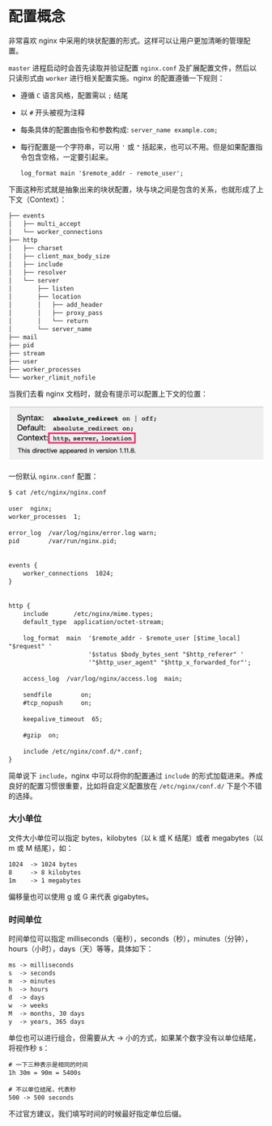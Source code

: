 # 配置概念

非常喜欢 nginx 中采用的块状配置的形式。这样可以让用户更加清晰的管理配置。

`master` 进程启动时会首先读取并验证配置 `nginx.conf` 及扩展配置文件，然后以只读形式由 `worker` 进行相关配置实施。nginx 的配置遵循一下规则：

* 遵循 `C` 语言风格，配置需以 `;` 结尾

* 以 `#` 开头被视为注释

* 每条具体的配置由指令和参数构成: `server_name example.com;`

* 每行配置是一个字符串，可以用 `'` 或 `"` 括起来，也可以不用。但是如果配置指令包含空格，一定要引起来。

  ```
  log_format main '$remote_addr - remote_user';
  ```

下面这种形式就是抽象出来的块状配置，块与块之间是包含的关系，也就形成了上下文（Context）：

```
├── events
│   ├── multi_accept
│   └── worker_connections
├── http
│   ├── charset
│   ├── client_max_body_size
│   ├── include
│   ├── resolver
│   └── server
│       ├── listen
│       ├── location
│       │   ├── add_header
│       │   ├── proxy_pass
│       │   └── return
│       └── server_name
├── mail
├── pid
├── stream
├── user
├── worker_processes
└── worker_rlimit_nofile
```

当我们去看 nginx 文档时，就会有提示可以配置上下文的位置：

![read-config](../asserts/read-config.jpg)



一份默认 `nginx.conf` 配置：

```
$ cat /etc/nginx/nginx.conf

user  nginx;
worker_processes  1;

error_log  /var/log/nginx/error.log warn;
pid        /var/run/nginx.pid;


events {
    worker_connections  1024;
}


http {
    include       /etc/nginx/mime.types;
    default_type  application/octet-stream;

    log_format  main  '$remote_addr - $remote_user [$time_local] "$request" '
                      '$status $body_bytes_sent "$http_referer" '
                      '"$http_user_agent" "$http_x_forwarded_for"';

    access_log  /var/log/nginx/access.log  main;

    sendfile        on;
    #tcp_nopush     on;

    keepalive_timeout  65;

    #gzip  on;

    include /etc/nginx/conf.d/*.conf;
}
```

简单说下 `include`，nginx 中可以将你的配置通过 `include` 的形式加载进来。养成良好的配置习惯很重要，比如将自定义配置放在 `/etc/nginx/conf.d/` 下是个不错的选择。

### 大小单位

文件大小单位可以指定 bytes，kilobytes（以 k 或 K 结尾）或者 megabytes（以 m 或 M 结尾），如：

```
1024  -> 1024 bytes
8     -> 8 kilobytes
1m    -> 1 megabytes
```

偏移量也可以使用 g 或 G 来代表 gigabytes。



### 时间单位

时间单位可以指定 milliseconds（毫秒），seconds（秒），minutes（分钟），hours（小时），days（天）等等，具体如下：

```
ms -> milliseconds
s  -> seconds
m  -> minutes
h  -> hours
d  -> days
w  -> weeks
M  -> months, 30 days
y  -> years, 365 days
```

单位也可以进行组合，但需要从大 -> 小的方式，如果某个数字没有以单位结尾，将视作秒 s：

```
# 一下三种表示是相同的时间
1h 30m = 90m = 5400s

# 不以单位结尾，代表秒
500 -> 500 seconds
```

不过官方建议，我们填写时间的时候最好指定单位后缀。

